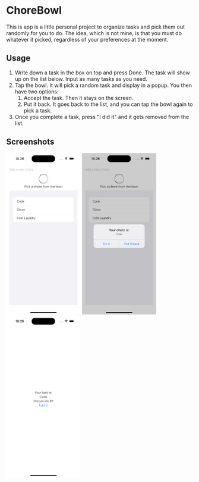 # ChoreBowl
This is app is a little personal project to organize tasks and pick them out randomly for you to do. The idea, which is not mine, is that you must do whatever it picked, regardless of your preferences at the moment.

## Usage
1. Write down a task in the box on top and press Done. The task will show up on the list below. Input as many tasks as you need.
2. Tap the bowl. It will pick a random task and display in a popup. You then have two options:
   1. Accept the task. Then it stays on the screen.
   2. Put it back. It goes back to the list, and you can tap the bowl again to pick a task.
3. Once you complete a task, press "I did it" and it gets removed from the list.

## Screenshots
<img src="https://github.com/custodioij/ChoreBowl/blob/main/ChoreBowl_screenshot_1.png" width="200" /> <img src="https://github.com/custodioij/ChoreBowl/blob/main/ChoreBowl_screenshot_2.png" width="200" /> <img src="https://github.com/custodioij/ChoreBowl/blob/main/ChoreBowl_screenshot_3.png" width="200" />  
